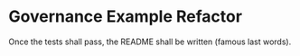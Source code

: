 # Governance Example Refactor

Once the tests shall pass, the README shall be written (famous last words).